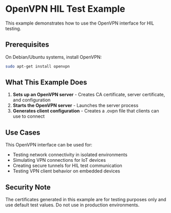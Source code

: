 # OpenVPN HIL Test Example

This example demonstrates how to use the OpenVPN interface for HIL testing.

## Prerequisites

On Debian/Ubuntu systems, install OpenVPN:
```bash
sudo apt-get install openvpn
```

## What This Example Does

1. **Sets up an OpenVPN server** - Creates CA certificate, server certificate, and configuration
2. **Starts the OpenVPN server** - Launches the server process
3. **Generates client configuration** - Creates a .ovpn file that clients can use to connect

## Use Cases

This OpenVPN interface can be used for:
- Testing network connectivity in isolated environments
- Simulating VPN connections for IoT devices
- Creating secure tunnels for HIL test communication
- Testing VPN client behavior on embedded devices

## Security Note

The certificates generated in this example are for testing purposes only and use default test values. Do not use in production environments.

